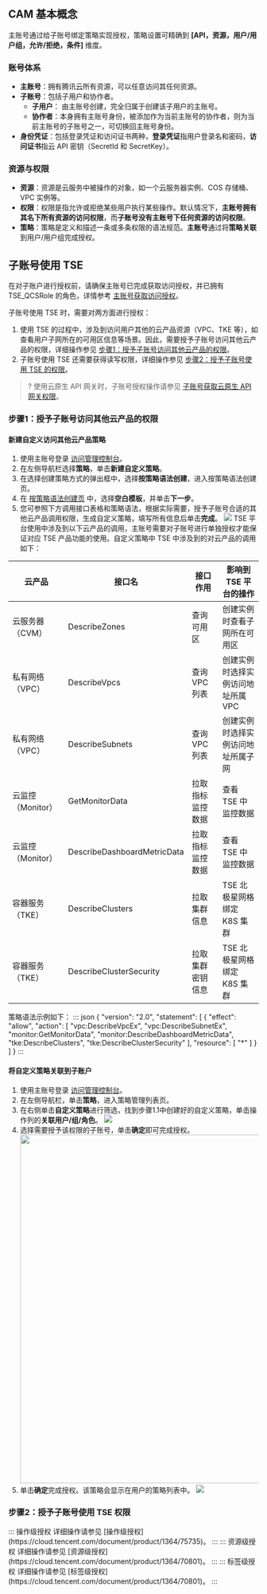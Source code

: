 ## CAM 基本概念

主账号通过给子账号绑定策略实现授权，策略设置可精确到 **[API，资源，用户/用户组，允许/拒绝，条件]** 维度。

### 账号体系

- **主账号**：拥有腾讯云所有资源，可以任意访问其任何资源。
- **子账号**：包括子用户和协作者。
  - **子用户**： 由主账号创建，完全归属于创建该子用户的主账号。
  - **协作者**：本身拥有主账号身份，被添加作为当前主账号的协作者，则为当前主账号的子账号之一，可切换回主账号身份。
- **身份凭证**：包括登录凭证和访问证书两种，**登录凭证**指用户登录名和密码，**访问证书**指云 API 密钥（SecretId 和 SecretKey）。

### 资源与权限

- **资源**：资源是云服务中被操作的对象，如一个云服务器实例、COS 存储桶、VPC 实例等。
- **权限**：权限是指允许或拒绝某些用户执行某些操作。默认情况下，**主账号拥有其名下所有资源的访问权限**，而**子账号没有主账号下任何资源的访问权限**。
- **策略**：策略是定义和描述一条或多条权限的语法规范。**主账号**通过将**策略关联**到用户/用户组完成授权。



## 子账号使用 TSE

在对子账户进行授权前，请确保主账号已完成获取访问授权，并已拥有 TSE_QCSRole 的角色，详情参考 [主账号获取访问授权](https://cloud.tencent.com/document/product/649/16869)。

子账号使用 TSE 时，需要对两方面进行授权：

1. 使用 TSE 的过程中，涉及到访问用户其他的云产品资源（VPC、TKE 等），如查看用户子网所在的可用区信息等场景。因此，需要授予子账号访问其他云产品的权限，详细操作参见 [步骤1：授予子账号访问其他云产品的权限](#step1)。
2. 子账号使用 TSE 还需要获得读写权限，详细操作参见 [步骤2：授予子账号使用 TSE 的权限](#step2)。

>? 使用云原生 API 网关时，子账号授权操作请参见 [子账号获取云原生 API 网关权限](https://cloud.tencent.com/document/product/1364/72786)。



[](id:step1)

### 步骤1：授予子账号访问其他云产品的权限

#### 新建自定义访问其他云产品策略

1. 使用主账号登录 [访问管理控制台](https://console.cloud.tencent.com/cam)。
2. 在左侧导航栏选择**策略**，单击**新建自定义策略**。
3. 在选择创建策略方式的弹出框中，选择**按策略语法创建**，进入按策略语法创建页。
4. 在 [按策略语法创建页](https://console.cloud.tencent.com/cam/policy/createV2) 中，选择**空白模板**，并单击**下一步**。
5. 您可参照下方调用接口表格和策略语法，根据实际需要，授予子账号合适的其他云产品调用权限，生成自定义策略，填写所有信息后单击**完成**。
   <img src="https://qcloudimg.tencent-cloud.cn/raw/a00b7bfbb82ad3ca43d73ff1b09988a7.jpg">
   TSE 平台使用中涉及到以下云产品的调用，主账号需要对子账号进行单独授权才能保证对应 TSE 产品功能的使用。自定义策略中 TSE 中涉及到的对云产品的调用如下：[](id:msg)
<table>
<thead>
<tr>
<th>云产品</th>
<th>接口名</th>
<th>接口作用</th>
<th>影响到 TSE 平台的操作</th>
</tr>
</thead>
<tbody><tr>
<td>云服务器（CVM）</td>
<td>DescribeZones</td>
<td>查询可用区</td>
<td>创建实例时查看子网所在可用区</td>
</tr>
<tr>
<td>私有网络（VPC）</td>
<td>DescribeVpcs</td>
<td>查询 VPC 列表</td>
<td>创建实例时选择实例访问地址所属 VPC</td>
</tr>
<tr>
<td>私有网络（VPC）</td>
<td>DescribeSubnets</td>
<td>查询 VPC 列表</td>
<td>创建实例时选择实例访问地址所属子网</td>
</tr>
<tr>
<td>云监控（Monitor）</td>
<td>GetMonitorData</td>
<td>拉取指标监控数据</td>
<td>查看 TSE 中监控数据</td>
</tr>
<tr>
<td>云监控（Monitor）</td>
<td>DescribeDashboardMetricData</td>
<td>拉取指标监控数据</td>
<td>查看 TSE 中监控数据</td>
</tr>
<tr>
<td>容器服务（TKE）</td>
<td>DescribeClusters</td>
<td>拉取集群信息</td>
<td>TSE 北极星网格绑定 K8S 集群</td>
</tr>
<tr>
<td>容器服务（TKE）</td>
<td>DescribeClusterSecurity</td>
<td>拉取集群密钥信息</td>
<td>TSE 北极星网格绑定 K8S 集群</td>
</tr>
</tbody></table>
   策略语法示例如下：
   <dx-codeblock>
   :::  json
   {
     "version": "2.0",
     "statement": [
       {
         "effect": "allow",
         "action": [
           "vpc:DescribeVpcEx",
           "vpc:DescribeSubnetEx",
           "monitor:GetMonitorData",
           "monitor:DescribeDashboardMetricData",
           "tke:DescribeClusters",
           "tke:DescribeClusterSecurity"
         ],
         "resource": [
           "*"
         ]
       }
     ]
   }
   :::
   </dx-codeblock>

#### 将自定义策略关联到子账户

1. 使用主账号登录 [访问管理控制台](https://console.cloud.tencent.com/cam)。
2. 在左侧导航栏，单击**策略**，进入策略管理列表页。
3. 在右侧单击**自定义策略**进行筛选，找到步骤1.1中创建好的自定义策略，单击操作列的**关联用户/组/角色**。
   ![](https://qcloudimg.tencent-cloud.cn/raw/cac57000257d960e6f34b01b732b36c7.jpg)
4. 选择需要授予该权限的子账号，单击**确定**即可完成授权。
   <img src="https://qcloudimg.tencent-cloud.cn/raw/4012ea11ccdabf42ef2bf973514fd21a.png" width=700px>  
5. 单击**确定**完成授权。该策略会显示在用户的策略列表中。
   ![](https://qcloudimg.tencent-cloud.cn/raw/afc708af2fede59d2f16af998defe9f8.png)

[](id:step2)
### 步骤2：授予子账号使用 TSE 权限

<dx-tabs>
::: 操作级授权
详细操作请参见 [操作级授权](https://cloud.tencent.com/document/product/1364/75735)。
:::
::: 资源级授权
详细操作请参见 [资源级授权](https://cloud.tencent.com/document/product/1364/70801)。
:::
::: 标签级授权
详细操作请参见 [标签级授权](https://cloud.tencent.com/document/product/1364/70801)。
:::

</dx-tabs>
